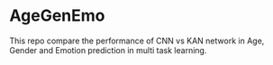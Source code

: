 # AgeGenEmo
This repo compare the performance of CNN vs KAN network in Age, Gender and Emotion prediction in multi task learning.
